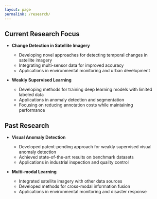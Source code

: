 ```yaml
---
layout: page
permalink: /research/
---
```


## Current Research Focus

- **Change Detection in Satellite Imagery**
  - Developing novel approaches for detecting temporal changes in satellite imagery
  - Integrating multi-sensor data for improved accuracy
  - Applications in environmental monitoring and urban development

- **Weakly Supervised Learning**
  - Developing methods for training deep learning models with limited labeled data
  - Applications in anomaly detection and segmentation
  - Focusing on reducing annotation costs while maintaining performance

## Past Research

- **Visual Anomaly Detection**
  - Developed patent-pending approach for weakly supervised visual anomaly detection
  - Achieved state-of-the-art results on benchmark datasets
  - Applications in industrial inspection and quality control

- **Multi-modal Learning**
  - Integrated satellite imagery with other data sources
  - Developed methods for cross-modal information fusion
  - Applications in environmental monitoring and disaster response

